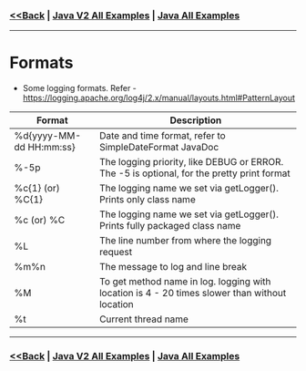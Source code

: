 ### [<<Back](../README.md) | [Java V2 All Examples](https://github.com/avinashbabudonthu/java/blob/master/java-v2/README.md) | [Java All Examples](https://github.com/avinashbabudonthu/java/blob/master/README.md)
------
# Formats
* Some logging formats. Refer - https://logging.apache.org/log4j/2.x/manual/layouts.html#PatternLayout

Format            					| Description
------------------------------------| ------------------------------------
%d{yyyy-MM-dd HH:mm:ss}           	| Date and time format, refer to SimpleDateFormat JavaDoc           
%-5p								| The logging priority, like DEBUG or ERROR. The -5 is optional, for the pretty print format
%c{1} (or) %C{1} 					| The logging name we set via getLogger(). Prints only class name
%c (or) %C							| 	The logging name we set via getLogger(). Prints fully packaged class name
%L									|	The line number from where the logging request
%m%n								| The message to log and line break
%M									| To get method name in log. logging with location is 4 - 20 times slower than without location
%t                  | Current thread name
------
### [<<Back](../README.md) | [Java V2 All Examples](https://github.com/avinashbabudonthu/java/blob/master/java-v2/README.md) | [Java All Examples](https://github.com/avinashbabudonthu/java/blob/master/README.md)
